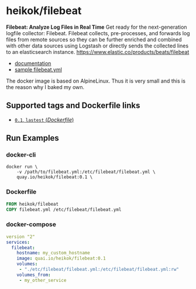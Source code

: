 # heikok/filebeat

**Filebeat: Analyze Log Files in Real Time**
Get ready for the next-generation logfile collector: Filebeat. Filebeat collects, pre-processes, and forwards log files from remote sources so they can be further enriched and combined with other data sources using Logstash or directly sends the collected lines to an elasticsearch instance. https://www.elastic.co/products/beats/filebeat

- [documentation](https://www.elastic.co/guide/en/beats/filebeat/index.html)
- [sample filebeat.yml](https://github.com/elastic/filebeat/blob/master/etc/filebeat.yml)

The docker image is based on AlpineLinux. Thus it is very small and this is the reason why I baked my own.

## Supported tags and Dockerfile links

-	[`0.1`, `lastest` (*Dockerfile*)](https://github.com/heikok/filebeatDocker/blob/master/0.1/Dockerfile)

## Run Examples

### docker-cli
```
docker run \
	-v /path/to/filebeat.yml:/etc/filebeat/filebeat.yml \
	quay.io/heikok/filebeat:0.1 \
```

### Dockerfile

```Dockerfile
FROM heikok/filebeat
COPY filebeat.yml /etc/filebeat/filebeat.yml
```

### docker-compose

```yml
version "2"
services:
  filebeat:
    hostname: my_custom_hostname
    image: quai.io/heikok/filebeat:0.1
    volumes:
     - "./etc/filebeat/filebeat.yml:/etc/filebeat/filebeat.yml:rw"
    volumes_from:
     - my_other_service

```
